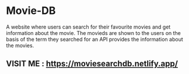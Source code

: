 # Movie-DB
A website where users can search for their favourite movies and get information about the movie. The movieds are shown to the users on the basis of the term they searched for an API provides the information about the movies.

## VISIT ME : https://moviesearchdb.netlify.app/
